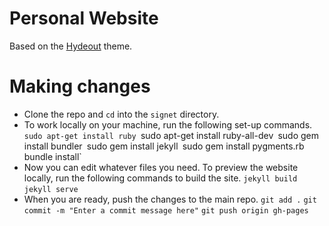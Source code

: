 # Personal Website

Based on the [Hydeout](https://github.com/fongandrew/hydeout) theme.

# Making changes

- Clone the repo and `cd` into the `signet` directory.
- To work locally on your machine, run the following set-up commands.
  `sudo apt-get install ruby
  `sudo apt-get install ruby-all-dev`
  `sudo gem install bundler`
  `sudo gem install jekyll`
  `sudo gem install pygments.rb`
  `bundle install`
- Now you can edit whatever files you need. To preview the website locally, run the following commands to build the site.
  `jekyll build`
  `jekyll serve`
- When you are ready, push the changes to the main repo.
  `git add .`
  `git commit -m "Enter a commit message here"`
  `git push origin gh-pages`
  
